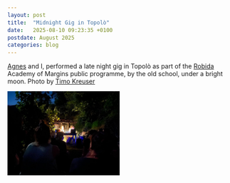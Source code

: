 ```yaml
---
layout: post
title:  "Midnight Gig in Topolò"
date:   2025-08-10 09:23:35 +0100
postdate: August 2025
categories: blog
---
```


[Agnes][agnes] and I, performed a late night gig in Topolò as part of the [Robida][robida] Academy of Margins public programme, by the old school, under a bright moon. Photo by <a href="https://ausland.berlin/artist/timo-kreuser">Timo Kreuser</a>

<a href="/assets/img/live/latenighttopolo.jpg"><img src="/assets/img/live/latenighttopolo.jpg" height="auto" width="50%"/></a>

[agnes]: https://agnescameron.info/
[robida]: https://robidacollective.com/projects/academy-of-margins/summer-school-of-the-academy-of-margins-2025